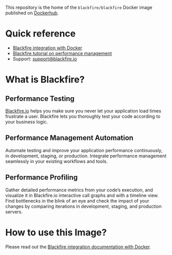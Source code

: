 This repository is the home of the `blackfire/blackfire` Docker image published on [Dockerhub](https://hub.docker.com/r/blackfire/blackfire).

# Quick reference

* [Blackfire integration with Docker](https://docs.blackfire.io/up-and-running/docker)
* [Blackfire tutorial on performance management](https://docs.blackfire.io/php/training-resources/book/index)
* Support: support@blackfire.io

# What is Blackfire?

## Performance Testing

[Blackfire.io](https://blackfire.io/) helps you make sure you never let your
application load times frustrate a user.
Blackfire lets you thoroughly test your code according to your business logic.

##  Performance Management Automation

Automate testing and improve your application performance continuously, in
development, staging, or production.
Integrate performance management seamlessly in your existing workflows and tools.

## Performance Profiling

Gather detailed performance metrics from your code’s execution, and visualize
it in Blackfire.io interactive call graphs and with a timeline view.
Find bottlenecks in the blink of an eye and check the impact of your changes
by comparing iterations in development, staging, and production servers.

# How to use this Image?

Please read out the [Blackfire integration documentation with Docker](https://docs.blackfire.io/up-and-running/docker).
